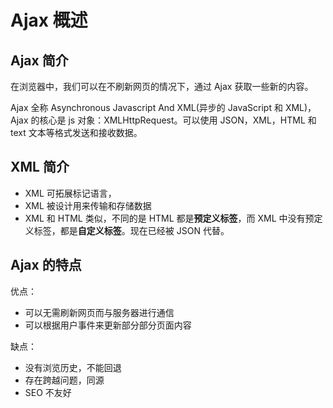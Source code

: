 # Ajax 概述

## Ajax 简介

在浏览器中，我们可以在不刷新网页的情况下，通过 Ajax 获取一些新的内容。

Ajax 全称 Asynchronous Javascript And XML(异步的 JavaScript 和 XML)，Ajax 的核心是 js 对象：XMLHttpRequest。可以使用 JSON，XML，HTML 和 text 文本等格式发送和接收数据。

## XML 简介

- XML 可拓展标记语言，
- XML 被设计用来传输和存储数据
- XML 和 HTML 类似，不同的是 HTML 都是**预定义标签**，而 XML 中没有预定义标签，都是**自定义标签**。现在已经被 JSON 代替。

## Ajax 的特点

优点：

- 可以无需刷新网页而与服务器进行通信
- 可以根据用户事件来更新部分部分页面内容

缺点：

- 没有浏览历史，不能回退
- 存在跨越问题，同源
- SEO 不友好
